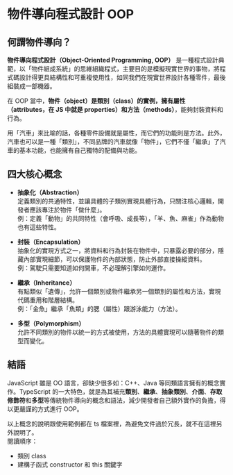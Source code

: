 # 物件導向程式設計 OOP

## 何謂物件導向？

**物件導向程式設計（Object-Oriented Programming, OOP）** 是一種程式設計典範，以「物件組成系統」的思維組織程式，主要目的是模擬現實世界的事物，將程式碼設計得更具結構性和可重複使用性，如同我們在現實世界設計各種零件，最後組裝成一部機器。

在 OOP 當中，**物件（object）**是**類別（class）**的實例，擁有**屬性（attributes，在 JS 中就是 properties）**和**方法（methods）**，能夠封裝資料和行為。

用「汽車」來比喻的話，各種零件設備就是屬性，而它們的功能則是方法。此外，汽車也可以是一種「類別」，不同品牌的汽車就像「物件」，它們不僅「繼承」了汽車的基本功能，也能擁有自己獨特的配備與功能。

## 四大核心概念

- **抽象化（Abstraction）**  
  定義類別的共通特性，並讓具體的子類別實現具體行為，只關注核心邏輯，開發者應該專注於物件「做什麼」。  
  例：定義「動物」的共同特性（會呼吸、成長等），「羊、魚、麻雀」作為動物也有這些特性。

- **封裝（Encapsulation）**  
  抽象化的實現方式之一，將資料和行為封裝在物件中，只暴露必要的部分，隱藏內部實現細節，可以保護物件的內部狀態，防止外部直接操縱資料。  
  例：駕駛只需要知道如何開車，不必理解引擎如何運作。

- **繼承（Inheritance）**  
  有點類似「遺傳」，允許一個類別或物件繼承另一個類別的屬性和方法，實現代碼重用和階層結構。  
  例：「金魚」繼承「魚類」的腮（屬性）跟游泳能力（方法）。

- **多型（Polymorphism）**  
  允許不同類別的物件以統一的方式被使用，方法的具體實現可以隨著物件的類型而變化。

## 結語

JavaScript 雖是 OO 語言，卻缺少很多如：C++、Java 等同類語言擁有的概念實作。TypeScript 的一大特色，就是為其補充**類別**、**繼承**、**抽象類別**、**介面**、**存取修飾符**和**多型**等傳統物件導向的概念和語法，減少開發者自己額外實作的負擔，得以更嚴謹的方式進行 OOP。

以上概念的說明跟使用範例都在 ts 檔案裡，為避免文件過於冗長，就不在這裡另外說明了。  
閱讀順序：

- 類別 class
- 建構子函式 constructor 和 this 關鍵字
